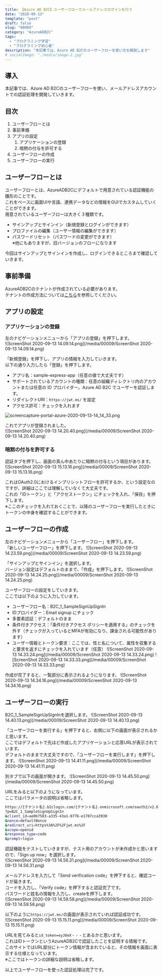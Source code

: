 ```yaml
---
title: 【Azure AD B2C】ユーザーフローでメールアドレスログインを行う
date: "2020-09-13"
template: "post"
draft: false
slug: "00009"
category: "AzureADB2C"
tags:
  - "プログラミング学習"
  - "プログラミング初心者"
description: "本記事では、Azure AD B2Cのユーザーフローを使い方を解説します"
# socialImage: "./media/image-2.jpg"
---
```


## 導入

本記事では、Azure AD B2Cのユーザーフローを使い、メールアドレスアカウントでの認証処理を開発していきます。

## 目次

1. ユーザーフローとは
2. 事前準備
3. アプリの設定
   1. アプリケーションの登録
   2. 暗黙の付与を許可する
4. ユーザーフローの作成
5. ユーザーフローの実行

## ユーザーフローとは

ユーザーフローとは、AzureADB2Cにデフォルトで用意されている認証機能の雛形のことです。  
これをベースに画面UIや言語、連携データなどの情報をGUIでカスタムしていくことができます。  
用意されているユーザーフローは大きく３種類です。  

- サインアップとサインイン（新規登録とログインができます）
- プロファイルの編集（ユーザー情報の編集ができます）
- パスワードリセット（パスワードの変更ができます）  
※他にもありますが、旧バージョンのフローになります

今回はサインアップとサインインを作成し、ログインできるところまで確認していきます。  

## 事前準備

AzureADB2Cのテナントが作成されている必要があります。  
テナントの作成方法については[こちら](/posts/00008)を参照してください。  

## アプリの設定

### アプリケーションの登録

左のナビゲーションメニューから「アプリの登録」を押下します。  
![ScreenShot 2020-09-13 14.09.14.png](/media/00009/ScreenShot 2020-09-13 14.09.14.png)

「新規登録」を押下し、アプリの情報を入力していきます。  
以下の通り入力したら「登録」を押下します。  

- アプリ名：sample-express-app（任意の値で大丈夫です）  
- サポートされているアカウントの種類：任意の組織ディレクトリ内のアカウントまたは任意の ID プロバイダー。Azure AD B2C でユーザーを認証します。  
- リダイレクトURI：`https://jwt.ms/` を設定  
- アクセス許可：チェックを入れます  

![screencapture-portal-azure-2020-09-13-14_14_33.png](/media/00009/screencapture-portal-azure-2020-09-13-14_14_33.png)

これでアプリが登録されました。  
![ScreenShot 2020-09-13 14.20.40.png](/media/00009/ScreenShot 2020-09-13 14.20.40.png)

### 暗黙の付与を許可する

認証タブを押下し、画面の真ん中あたりに暗黙の付与という項目があります。  
![ScreenShot 2020-09-13 15.13.16.png](/media/00009/ScreenShot 2020-09-13 15.13.16.png)

これはOAuth2.0におけるインプリシットフローを許可するか、という設定なのですが、詳細はここでは理解していなくて大丈夫です。  
これの「IDトークン」と「アクセストークン」にチェックを入れ、「保存」を押下します。  
※ここのチェックを入れておくことで、以降のユーザーフローを実行したときにトークンの中身を確認することができます。

## ユーザーフローの作成

左のナビゲーションメニューから「ユーザーフロー」を押下します。  
「新しいユーザーフロー」を押下します。
![ScreenShot 2020-09-13 14.23.59.png](/media/00009/ScreenShot 2020-09-13 14.23.59.png)

「サインアップとサインイン」を選択します。  
バージョン設定はデフォルトのままで、「作成」を押下します。
![ScreenShot 2020-09-13 14.24.25.png](/media/00009/ScreenShot 2020-09-13 14.24.25.png)

ユーザーフローの設定をしていきます。  
ここでは以下のように入力しています。  

- ユーザーフロー名：B2C_1_SampleSignUpSignIn
- IDプロバイダー：Email signup にチェック
- 多要素認証：デフォルトのまま
- 条件付きアクセス：「条件付きアクセス ポリシーを適用する」のチェックを外す（チェックが入っているとMFAが有効になり、課金される可能性があります）
- ユーザー情報とトークン要求：ここでは、性と名について、属性を収集すると要求を返すにチェックを入れています（任意）
![ScreenShot 2020-09-13 14.33.24.png](/media/00009/ScreenShot 2020-09-13 14.33.24.png)
![ScreenShot 2020-09-13 14.33.33.png](/media/00009/ScreenShot 2020-09-13 14.33.33.png)

作成が完了すると、一覧部分に表示されるようになります。
![ScreenShot 2020-09-13 14.34.16.png](/media/00009/ScreenShot 2020-09-13 14.34.16.png)

## ユーザーフローの実行

B2C_1_SampleSignUpSignInを選択します。
![ScreenShot 2020-09-13 14.40.13.png](/media/00009/ScreenShot 2020-09-13 14.40.13.png)

「ユーザーフローを実行する」を押下すると、右側に以下の画面が表示されるかと思います。  
ここではデフォルトで先ほど作成したアプリケーションと応答URLが表示されています。  
デフォルトのままで大丈夫ですので、「ユーザーフローを実行します」を押下します。
![ScreenShot 2020-09-13 14.41.11.png](/media/00009/ScreenShot 2020-09-13 14.41.11.png)

別タブで以下の画面が開きます。
![ScreenShot 2020-09-13 14.45.50.png](/media/00009/ScreenShot 2020-09-13 14.45.50.png)

URLをみると以下のようになっています。  
ここではパラメータの説明は省略します。  

``` bash
https://{テナント名}.b2clogin.com/{テナント名}.onmicrosoft.com/oauth2/v2.0/authorize
?p=B2C_1_SampleSignUpSignIn
&client_id=ae0b7503-a335-43a1-8776-e1707cca3930
&nonce=defaultNonce
&redirect_uri=https%3A%2F%2Fjwt.ms%2F
&scope=openid
&response_type=code
&prompt=login
```

認証機能をテストしていきますが、テスト用のアカウントが未作成かと思いますので、「Sign up now」を選択します。  
![ScreenShot 2020-09-13 14.56.31.png](/media/00009/ScreenShot 2020-09-13 14.56.31.png)

メールアドレスを入力して「Send verification code」を押下すると、確認コードが届きます。  
コードを入力し、「Verify code」を押下すると認証完了です。  
パスワードと姓名の情報を入力し、createを押下します。  
![ScreenShot 2020-09-13 14.59.58.png](/media/00009/ScreenShot 2020-09-13 14.59.58.png)

以下のように`https://jwt.ms/`の画面が表示されていれば認証成功です。  
![ScreenShot 2020-09-13 15.15.11.png](/media/00009/ScreenShot 2020-09-13 15.15.11.png)

URLを見てみると`id_token=eyJ0eX・・・`とあるかと思います。  
これはIDトークンというAzureADB2Cで認証したことを証明する情報です。  
このサイトではURL部分にトークン情報が含まれていると、その情報を画面に表示する仕様となっています。  
※ここではトークンの詳細な説明は省略します。  

以上でユーザーフローを使った認証処理は完了です。  

